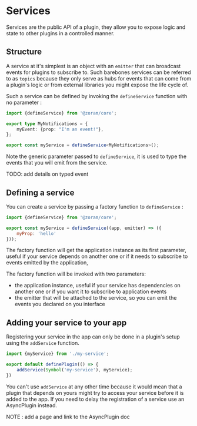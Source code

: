 # Services

Services are the public API of a plugin, they allow you to expose logic and 
state to other plugins in a controlled manner.

## Structure

A service at it's simplest is an object with an `emitter` that can broadcast 
events for plugins to subscribe to. Such barebones services can be referred to as
`topics` because they only serve as hubs for events that can come from a plugin's
logic or from external libraries you might expose the life cycle of.

Such a service can be defined by invoking the `defineService` function with no
parameter :
```ts
import {defineService} from '@zoram/core';

export type MyNotifications = {
    myEvent: {prop: "I'm an event!"},
};

export const myService = defineService<MyNotifications>();
```

Note the generic parameter passed to `defineService`, it is used to type the 
events that you will emit from the service. 

TODO: add details on typed event

## Defining a service

You can create a service by passing a factory function to `defineService` :

```js
import {defineService} from '@zoram/core';

export const myService = defineService((app, emitter) => ({
    myProp: 'hello'
}));
```

The factory function will get the application instance as its first parameter,
useful if your service depends on another one or if it needs to subscribe to
events emitted by the application,

The factory function will be invoked with two parameters: 
- the application instance, useful if your service has dependencies on another 
one or if you want it to subscribe to application events
- the emitter that will be attached to the service, so you can emit the events 
you declared on you interface

## Adding your service to your app

Registering your service in the app can only be done in a plugin's setup using
the `addService` function.

```js
import {myService} from './my-service';

export default definePlugin(() => {
    addService(Symbol('my-service'), myService);
})
```

You can't use `addService` at any other time because it would mean that a plugin
that depends on yours might try to access your service before it is added to
the app. If you need to delay the registration of a service use an AsyncPlugin 
instead.

NOTE : add a page and link to the AsyncPlugin doc